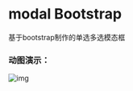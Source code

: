 # modal Bootstrap
基于bootstrap制作的单选多选模态框
### 动图演示：

![img](https://github.com/yuejianjian/modal/blob/master/GIF.gif)
